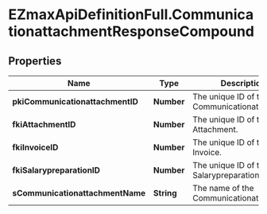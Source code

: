 # EZmaxApiDefinitionFull.CommunicationattachmentResponseCompound

## Properties

Name | Type | Description | Notes
------------ | ------------- | ------------- | -------------
**pkiCommunicationattachmentID** | **Number** | The unique ID of the Communicationattachment | 
**fkiAttachmentID** | **Number** | The unique ID of the Attachment. | [optional] 
**fkiInvoiceID** | **Number** | The unique ID of the Invoice. | [optional] 
**fkiSalarypreparationID** | **Number** | The unique ID of the Salarypreparation. | [optional] 
**sCommunicationattachmentName** | **String** | The name of the Communicationattachment | 


